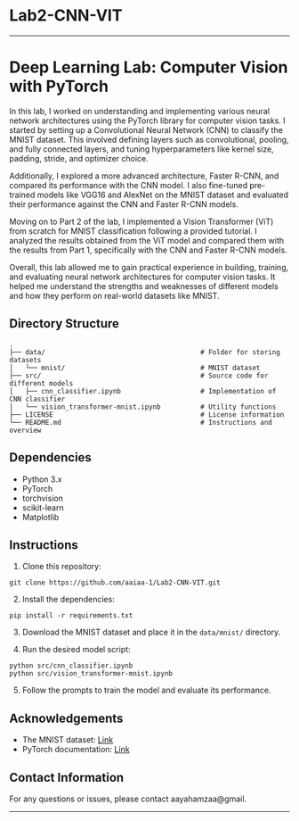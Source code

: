 # Lab2-CNN-VIT

---

# Deep Learning Lab: Computer Vision with PyTorch

In this lab, I worked on understanding and implementing various neural network architectures using the PyTorch library for computer vision tasks. I started by setting up a Convolutional Neural Network (CNN) to classify the MNIST dataset. This involved defining layers such as convolutional, pooling, and fully connected layers, and tuning hyperparameters like kernel size, padding, stride, and optimizer choice.

Additionally, I explored a more advanced architecture, Faster R-CNN, and compared its performance with the CNN model. I also fine-tuned pre-trained models like VGG16 and AlexNet on the MNIST dataset and evaluated their performance against the CNN and Faster R-CNN models.

Moving on to Part 2 of the lab, I implemented a Vision Transformer (ViT) from scratch for MNIST classification following a provided tutorial. I analyzed the results obtained from the ViT model and compared them with the results from Part 1, specifically with the CNN and Faster R-CNN models.

Overall, this lab allowed me to gain practical experience in building, training, and evaluating neural network architectures for computer vision tasks. It helped me understand the strengths and weaknesses of different models and how they perform on real-world datasets like MNIST.

## Directory Structure

```
.
├── data/                                       # Folder for storing datasets
│   └── mnist/                                  # MNIST dataset
├── src/                                        # Source code for different models
│   ├── cnn_classifier.ipynb                    # Implementation of CNN classifier
│   └── vision_transformer-mnist.ipynb          # Utility functions
├── LICENSE                                     # License information
└── README.md                                   # Instructions and overview
```

## Dependencies

- Python 3.x
- PyTorch
- torchvision
- scikit-learn
- Matplotlib

## Instructions

1. Clone this repository:

```
git clone https://github.com/aaiaa-1/Lab2-CNN-VIT.git
```

2. Install the dependencies:

```
pip install -r requirements.txt
```

3. Download the MNIST dataset and place it in the `data/mnist/` directory.

4. Run the desired model script:

```
python src/cnn_classifier.ipynb 
python src/vision_transformer-mnist.ipynb
```

5. Follow the prompts to train the model and evaluate its performance.


## Acknowledgements

- The MNIST dataset: [Link](https://www.kaggle.com/datasets/hojjatk/mnist-dataset)
- PyTorch documentation: [Link](https://pytorch.org/docs/stable/index.html)

## Contact Information

For any questions or issues, please contact aayahamzaa@gmail.

---
